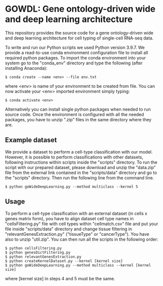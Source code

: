 # GOWDL: Gene ontology-driven wide and deep learning architecture

This repository provides the source code for a gene ontology-driven wide and deep learning architecture for cell typing of single-cell RNA-seq data.

To write and run our Python scripts we used Python version 3.9.7. We provide a read-to-use conda environment configuration file to install all required python
packages. To import the conda environment into your system go to the "conda_env" directory and type the following (after installing Anaconda):

```
$ conda create --name <env> --file env.txt
```

where \<env\> is name of your environment to be created from file. You can now activate your \<env\> imported environment simply typing:

```
$ conda activate <env>
```

Alternatively you can install single python packages when needed to run source code. Once the environment is configured with all the needed packages, you have to 
unzip ".zip" files in the same directory where they are.

## Example dataset

We provide a dataset to perform a cell-type classification with our model. However, it is possible to perform classifications with other datasets, following instructions within scripts inside the "scripts" directory. 
To run the script with our prepared dataset, please download and unzip the "data.zip" file from the external link contained in the "scripts/data" directory and go to the "scripts" directory. Then run the following line from the command line.

```
$ python goWideDeepLearning.py --method multiclass --kernel 5
```

## Usage

To perform a cell-type classification with an external dataset (in cells x genes matrix form), you have to align dataset cell type names in "cellsFiltering.py" file
with cell types within "cellmatch.csv" file and put your file inside "scripts/data" directory and change tissue filtering in "relevantGenesExtraction.py" ("tissueType"
or "cancerType"). You have also to unzip "util.zip". You can then run all the scripts in the following order:

```
$ python cellsFiltering.py
$ python genesDictFiltering.py
$ python relevantGenesExtraction.py
$ python createKernelDataset.py --kernel [kernel size]
$ python goWideDeepLearning.py --method multiclass --kernel [kernel size]
```

where [kernel size] in steps 4 and 5 must be the same.
